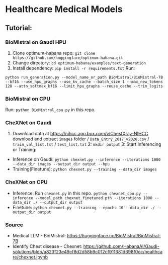 # Healthcare Medical Models

## Tutorial:

### BioMistral on Gaudi HPU
1. Clone optimum-habana repo: `git clone https://github.com/huggingface/optimum-habana.git`
2. Change directory: `cd optimum-habana/examples/text-generation`
3. Install dependency: `pip install -r requirements.txt`
Run: 
```
python run_generation.py --model_name_or_path BioMistral/BioMistral-7B --bf16 --use_hpu_graphs --use_kv_cache --batch_size 1 --max_new_tokens 128 --attn_softmax_bf16 --limit_hpu_graphs --reuse_cache --trim_logits
```

### BioMistral on CPU
Run: `python BioMistral_cpu.py` in this repo.

### CheXNet on Gaudi

1. Download data at https://nihcc.app.box.com/v/ChestXray-NIHCC
download and extract `images` folder / `Data_Entry_2017_v2020.csv` / `train_val_list.txt` / `test_list.txt` 
2: `mkdir output`
3: Start Inferencing or Training:
- Inference on Gaudi: `python chexnet.py --inference --iterations 1000 --data_dir images --output_dir output --hpu`
- Training(Finetune): `python chexnet.py --training --data_dir images`

### CheXNet on CPU
- Inference: Run `chexnet.py` in this repo. `python chexnet_cpu.py --inference --model_path chexnet_finetuned.pth --iterations 1000 --data_dir ./ --output_dir output `
- Finetune: `python chexnet.py --training --epochs 10 --data_dir ./ --output_dir output `
  
### Source
- Medical LLM - BioMistral: https://huggingface.co/BioMistral/BioMistral-7B
- Identify Chest disease - Chexnet: https://github.com/HabanaAI/Gaudi-solutions/blob/a823f23e49cf8d2d58b9c012cf911681d698f0cc/healthcare/chexnet.ipynb

